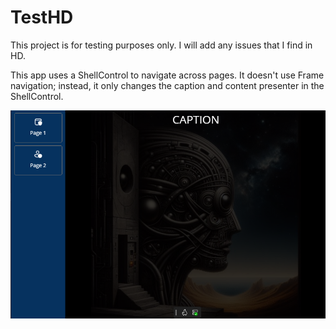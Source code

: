 # TestHD

This project is for testing purposes only. I will add any issues that I find in HD.

This app uses a ShellControl to navigate across pages. It doesn't use Frame navigation; instead, it only changes the caption and content presenter in the ShellControl.

![Screen](screen1.png)
